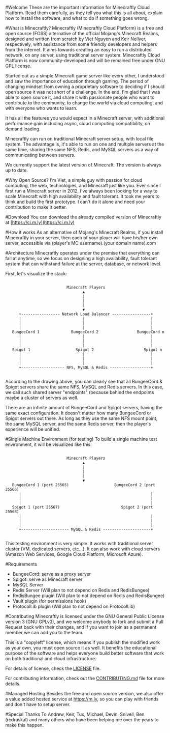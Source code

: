 #Welcome
  These are the important information for Minecraftly Cloud Platform.  Read them carefully,
as they tell you what this is all about, explain how to install the
software, and what to do if something goes wrong. 

#What is Minecraftly?
  Minecraftly (Minecraftly Cloud Platform) is a free and open source (FOSS) alternative of the official Mojang's Minecraft Realms, designed and written from scratch by Viet Nguyen and Keir Nellyer, respectively, with assistance from some friendly developers and helpers from the internet. It aims towards creating an easy to run a distributed network, on any server, using traditional server system. Minecraftly Cloud Platform is now community-developed and will be remained free under GNU GPL license.
  
  Started out as a simple Minecraft game server like every other, I understood and saw the importance of education through gaming. The period of changing mindset from owning a proprietary software to deciding if I should open source it was not short of a challenge. In the end, I'm glad that I was able to open source it, and share it with passionate people who want to contribute to the community, to change the world via cloud computing, and with everyone who wants to learn.

  It has all the features you would expect in a Minecraft server, with additional performance gain
  including async, cloud computing compatibility, on demand
  loading.
  
  Minecraftly can run on traditional Minecraft server setup, with local file system. The advantage is, it's able to run on one and multiple servers at the same time, sharing the same NFS, Redis, and MySQL servers as a way of communicating between servers.
  
  We currently support the latest version of Minecraft. The version is always up to date.
  
#Why Open Source?
  I'm Viet, a simple guy with passion for cloud computing, the web, technologies, and Minecraft just like you. Ever since I first run a Minecraft server in 2012, I've always been looking for a way to scale Minecraft with high availability and fault tolerant. It took me years to think and build the first prototype. I can't do it alone and need your contribution to make it better.
  
#Download
  You can download the already compiled version of Minecraftly at [https://ci.m.ly](https://ci.m.ly)
  
#How it works
  As an alternative of Mojang's Minecraft Realms, if you install Minecraftly in your server, then each of your player will have his/her own server, accessible via (player's MC username).(your domain name).com
  
#Architecture
  Minecraftly operates under the premise that everything can fail at anytime, so we focus on designing a high availability, fault tolerant system that can withstand failure at the server, database, or network level.
  
  First, let's visualize the stack:
  
<pre><code>
                           Minecraft Players
                                  ▲
                                  |
                                  |
                                  |
                                  ▼
      +----------------- Network Load Balancer -----------------+
      |                           |                             |
      |                           |                             |
      |                           |                             |
   BungeeCord 1              BungeeCord 2                 BungeeCord n
      |                           |                             |
      |                           |                             |
      |                           |                             |
   Spigot 1                    Spigot 2                      Spigot n
      |                           |                             |
      |                           |                             |
      |                           |                             |
      +------------------- NFS, MySQL & Redis ------------------+
      
</code></pre>
  
  According to the drawing above, you can clearly see that all BungeeCord & Spigot servers share the same NFS, MySQL and Redis servers. In this case, we call such shared server "endpoints" (because behind the endpoints maybe a cluster of servers as well.

  There are an infinite amount of BungeeCord and Spigot servers, having the same exact configuration. It doesn't matter how many BungeeCord or Spigot servers out there. As long as they use the same NFS mount point, the same MySQL server, and the same Redis server, then the player's experience will be unified.
  
#Single Machine Environment (for testing)
To build a single machine test environment, it will be visualized like this:

<pre><code>
                           Minecraft Players
                                  ▲
                                  |
                                  |
                                  |
                                  ▼
   BungeeCord 1 (port 25565)                    BungeeCord 2 (port 25566)
      |                                                         |
      |                                                         |
      |                                                         |
   Spigot 1 (port 25567)                           Spigot 2 (port 25568)
      |                                                         |
      |                                                         |
      |                                                         |
      +--------------------- MySQL & Redis ---------------------+
      
</code></pre>
  
  This testing environment is very simple. It works with traditional server cluster (VM, dedicated servers, etc...). It can also work with cloud servers (Amazon Web Services, Google Cloud Platform, Microsoft Azure).
  
#Requirements
 - BungeeCord: serve as a proxy server
 - Spigot: serve as Minecraft server
 - MySQL Server
 - Redis Server (Will plan to not depend on Redis and RedisBungee)
 - RedisBungee plugin (Will plan to not depend on Redis and RedisBungee)
 - Vault plugin (for permissions hook)
 - ProtocolLib plugin (Will plan to not depend on ProtocolLib)
  
#Contributing
  Minecraftly is licensed under the GNU General Public License version 3 (GNU GPLv3), and we welcome anybody to fork and submit a Pull Request back with their changes, and if you want to join as a permanent member we can add you to the team.
  
  This is a "copyleft" license, which means if you publish the modified work as your own, you must open source it as well. It benefits the educational purpose of the software and helps everyone build better software that work on both traditional and cloud infrastructure.
  
  For details of license, check the [LICENSE](LICENSE) file.

  For contributing information, check out the [CONTRIBUTING.md](CONTRIBUTING.md) file for more details.

#Managed Hosting
  Besides the free and open source version, we also offer a value added hosted service at https://m.ly, so you can play with friends and don't have to setup server.
  
#Special Thanks To
  Andrew, Keir, Tux, Michael, Devin, Snivell, Ben (redraskal) and many others who have been helping me over the years to make this happen.
